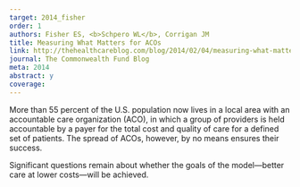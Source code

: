 ```yaml
---
target: 2014_fisher
order: 1
authors: Fisher ES, <b>Schpero WL</b>, Corrigan JM
title: Measuring What Matters for ACOs
link: http://thehealthcareblog.com/blog/2014/02/04/measuring-what-matters-for-acos/
journal: The Commonwealth Fund Blog
meta: 2014
abstract: y
coverage:
---
```

More than 55 percent of the U.S. population now lives in a local area with an accountable care organization (ACO), in which a group of providers is held accountable by a payer for the total cost and quality of care for a defined set of patients. The spread of ACOs, however, by no means ensures their success.

Significant questions remain about whether the goals of the model—better care at lower costs—will be achieved.
